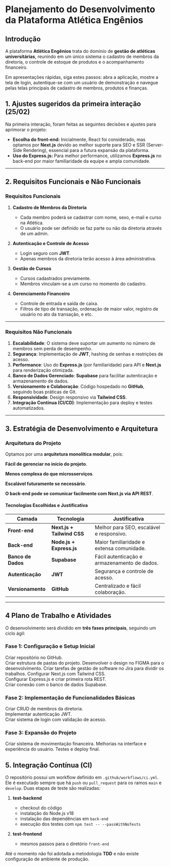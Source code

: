 # Planejamento do Desenvolvimento da Plataforma Atlética Engênios

## Introdução
A plataforma **Atlética Engênios** trata do domínio de **gestão de atléticas universitárias**, reunindo em um único sistema o cadastro de membros da diretoria, o controle de estoque de produtos e o acompanhamento financeiro.

Em apresentações rápidas, siga estes passos: abra a aplicação, mostre a tela de login, autentique-se com um usuário de demonstração e navegue pelas telas principais de cadastro de membros, produtos e finanças.

## **1. Ajustes sugeridos da primeira interação (25/02)**
Na primeira interação, foram feitas as seguintes decisões e ajustes para aprimorar o projeto:

- **Escolha do front-end:** Inicialmente, React foi considerado, mas optamos por **Next.js** devido ao melhor suporte para SEO e SSR (Server-Side Rendering), essencial para a futura expansão da plataforma.
- **Uso do Express.js:** Para melhor performance, utilizamos **Express.js** no back-end por maior familiaridade da equipe e ampla comunidade.

---

## **2. Requisitos Funcionais e Não Funcionais**

### **Requisitos Funcionais**

1. **Cadastro de Membros da Diretoria**
   - Cada membro poderá se cadastrar com nome, sexo, e-mail e curso na Atlética.
   - O usuário pode ser definido se faz parte ou não da diretoria através de um admin.
   
2. **Autenticação e Controle de Acesso**
   - Login seguro com **JWT**.
   - Apenas membros da diretoria terão acesso à área administrativa.
   
3. **Gestão de Cursos**
   - Cursos cadastrados previamente.
   - Membros vinculam-se a um curso no momento do cadastro.
   
4. **Gerenciamento Financeiro**
   - Controle de entrada e saída de caixa.
   - Filtros de tipo de transação, ordenação de maior valor, registro de usuário no ato da transação, e etc.

---

### **Requisitos Não Funcionais**

1. **Escalabilidade**: O sistema deve suportar um aumento no número de membros sem perda de desempenho.
2. **Segurança**: Implementação de **JWT**, hashing de senhas e restrições de acesso.
3. **Performance**: Uso do **Express.js** (por familiaridade) para API e **Next.js** para renderização otimizada.
4. **Banco de Dados Gerenciado**: **Supabase** para facilitar autenticação e armazenamento de dados.
5. **Versionamento e Colaboração**: Código hospedado no **GitHub**, seguindo boas práticas de Git.
6. **Responsividade**: Design responsivo via **Tailwind CSS**.
7. **Integração Contínua (CI/CD)**: Implementação para deploy e testes automatizados.

---

## **3. Estratégia de Desenvolvimento e Arquitetura**

### **Arquitetura do Projeto**
Optamos por uma **arquitetura monolítica modular**, pois:

**Fácil de gerenciar no início do projeto**.

**Menos complexa do que microsserviços**.

**Escalável futuramente se necessário**.

**O back-end pode se comunicar facilmente com Next.js via API REST**.


#### **Tecnologias Escolhidas e Justificativa**

| Camada | Tecnologia | Justificativa |
|--------|-------------|-----------------|
| **Front-end** | **Next.js + Tailwind CSS** | Melhor para SEO, escalável e responsivo. |
| **Back-end** | **Node.js + Express.js** | Maior familiaridade e extensa comunidade. |
| **Banco de Dados** | **Supabase** | Fácil autenticação e armazenamento de dados. |
| **Autenticação** | **JWT** | Segurança e controle de acesso. |
| **Versionamento** | **GitHub** | Centralizado e fácil colaboração. |


---

## **4 Plano de Trabalho e Atividades**

O desenvolvimento será dividido em **três fases principais**, seguindo um ciclo ágil:

### **Fase 1: Configuração e Setup Inicial**
Criar repositório no GitHub.  
Criar estrutura de pastas do projeto. 
Desenvolver o design no FIGMA para o desenvolvimento.
Criar tarefas de gestão de software no Jira para dividir os trabalhos.
Configurar Next.js com Tailwind CSS.  
Configurar Express.js e criar primeira rota REST.  
Criar conexão com o banco de dados Supabase.  


### **Fase 2: Implementação de Funcionalidades Básicas**
Criar CRUD de membros da diretoria.  
Implementar autenticação JWT.  
Criar sistema de login com validação de acesso.  

### **Fase 3: Expansão do Projeto**
Criar sistema de movimentação financeira.
Melhorias na interface e experiência do usuário.
Testes e deploy final.

## **5. Integração Contínua (CI)**

O repositório possui um workflow definido em `.github/workflows/ci.yml`.
Ele é executado sempre que há `push` ou `pull_request` para os ramos `main` e `develop`.
Duas etapas de teste são realizadas:

1. **test-backend**
   - checkout do código
   - instalação do Node.js v18
   - instalação das dependências em `back-end`
   - execução dos testes com `npm test -- --passWithNoTests`

2. **test-frontend**
   - mesmos passos para o diretório `front-end`

Até o momento não foi adotada a metodologia **TDD** e não existe configuração de ambiente de produção.

